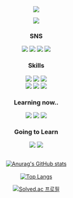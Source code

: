 
<div align="center">
<img src="https://capsule-render.vercel.app/api?type=waving&color=gradient&height=300&section=header&text=981018&fontSize=90&theme=ayu-mirage" />
  
<a href="https://hits.seeyoufarm.com"><img src="https://hits.seeyoufarm.com/api/count/incr/badge.svg?url=https%3A%2F%2Fgithub.com%2Flunarmoon7&count_bg=%23728FCD&title_bg=%231B1B1B&icon=bilibili.svg&icon_color=%23E7E7E7&title=hits&edge_flat=false"/></a>

### SNS
<img src="https://img.shields.io/badge/49crehbgr@gmail.com-EA4335?style=flat-square&logo=Gmail&logoColor=white"/> <img src="https://img.shields.io/badge/Notion-000000?style=flat-square&logo=Notion&logoColor=white"/> <a href="https://www.instagram.com/geoulbaedalda/" target="_blank"><img src="https://img.shields.io/badge/Instagram-E4405F?style=flat-square&logo=Instagram&logoColor=white"/></a> <a href="https://velog.io/@49crehbgr" target="_blank"><img src="https://img.shields.io/badge/Velog-20C997?style=flat-square&logo=Velog&logoColor=white"/></a>

### Skills
<img src="https://img.shields.io/badge/HTML5-E34F26?style=for-the-badge&logo=HTML5&logoColor=white"/> <img src="https://img.shields.io/badge/CSS3-1572B6?style=for-the-badge&logo=CSS3&logoColor=white"/> <img src="https://img.shields.io/badge/JavaScript-F7DF1E?style=for-the-badge&logo=JavaScript&logoColor=black"/><br/>
  <img src="https://img.shields.io/badge/React-61DAFB?style=for-the-badge&logo=React&logoColor=white"/> <img src="https://img.shields.io/badge/Python-3776AB?style=for-the-badge&logo=Python&logoColor=white"/> <img src="https://img.shields.io/badge/Java-007396?style=for-the-badge&logo=Java&logoColor=white"/>
### Learning now..
<img src="https://img.shields.io/badge/Node.js-339933?style=for-the-badge&logo=Node.js&logoColor=white"/> <img src="https://img.shields.io/badge/Express-EA4335?style=for-the-badge&logo=Express&logoColor=white"/> <img src="https://img.shields.io/badge/Chakra UI-319795?style=for-the-badge&logo=Chakra UI&logoColor=white"/>

### Going to Learn
<img src="https://img.shields.io/badge/TypeScript-3178C6?style=for-the-badge&logo=TypeScript&logoColor=white"/>
<img src="https://img.shields.io/badge/Next.js-000000?style=for-the-badge&logo=Next.js&logoColor=white"/>
<br><br>
  
[![Anurag's GitHub stats](https://github-readme-stats.vercel.app/api?username=lunarmoon7&&count_private=true&show_icons=true&theme=ayu-mirage)](https://github.com/anuraghazra/github-readme-stats)
<br><br>
[![Top Langs](https://github-readme-stats.vercel.app/api/top-langs/?username=lunarmoon7&layout=compact)](https://github.com/anuraghazra/github-readme-stats)
  
[![Solved.ac
프로필](http://mazassumnida.wtf/api/v2/generate_badge?boj=pisik05)](https://solved.ac/pisik05)


<!--
**lunarmoon7/lunarmoon7** is a ✨ _special_ ✨ repository because its `README.md` (this file) appears on your GitHub profile.

Here are some ideas to get you started:

- 🔭 I’m currently working on ...
- 🌱 I’m currently learning ...
- 👯 I’m looking to collaborate on ...
- 🤔 I’m looking for help with ...
- 💬 Ask me about ...
- 📫 How to reach me: ...
- 😄 Pronouns: ...
- ⚡ Fun fact: ...
-->
</div>
